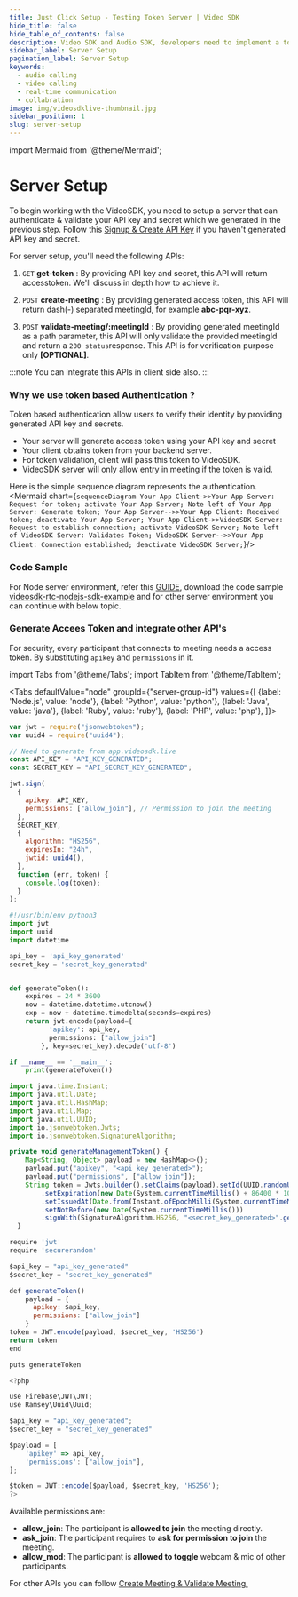 ```yaml
---
title: Just Click Setup - Testing Token Server | Video SDK
hide_title: false
hide_table_of_contents: false
description: Video SDK and Audio SDK, developers need to implement a token server. This requires efforts on both the front-end and backend.
sidebar_label: Server Setup
pagination_label: Server Setup
keywords:
  - audio calling
  - video calling
  - real-time communication
  - collabration
image: img/videosdklive-thumbnail.jpg
sidebar_position: 1
slug: server-setup
---
```


import Mermaid from '@theme/Mermaid';

# Server Setup

To begin working with the VideoSDK, you need to setup a server that can authenticate & validate your API key and secret which we generated in the previous step. Follow this [Signup & Create API Key](signup-and-create-api) if you haven't generated API key and secret.

For server setup, you'll need the following APIs:

1. `GET` **get-token** : By providing API key and secret, this API will return accesstoken. We'll discuss in depth how to achieve it.

2. `POST` **create-meeting** : By providing generated access token, this API will return dash(-) separated meetingId, for example **abc-pqr-xyz**.

3. `POST` **validate-meeting/:meetingId** : By providing generated meetingId as a path parameter, this API will only validate the provided meetingId and return a `200 status`response. This API is for verification purpose only **[OPTIONAL]**.

:::note
You can integrate this APIs in client side also.
:::

### Why we use token based Authentication ?

Token based authentication allow users to verify their identity by providing generated API key and secrets.

- Your server will generate access token using your API key and secret
- Your client obtains token from your backend server.
- For token validation, client will pass this token to VideoSDK.
- VideoSDK server will only allow entry in meeting if the token is valid.

Here is the simple sequence diagram represents the authentication.
<Mermaid chart={`sequenceDiagram Your App Client->>Your App Server: Request for token; activate Your App Server; Note left of Your App Server: Generate token; Your App Server-->>Your App Client: Received token; deactivate Your App Server; Your App Client->>VideoSDK Server: Request to establish connection; activate VideoSDK Server; Note left of VideoSDK Server: Validates Token; VideoSDK Server-->>Your App Client: Connection established; deactivate VideoSDK Server;`}/>

### Code Sample

For Node server environment, refer this [GUIDE](https://github.com/videosdk-live/videosdk-rtc-nodejs-sdk-example/blob/main/README.md), download the code sample [videosdk-rtc-nodejs-sdk-example](https://github.com/videosdk-live/videosdk-rtc-nodejs-sdk-example) and for other server environment
you can continue with below topic.

### Generate Accees Token and integrate other API's

For security, every participant that connects to meeting needs a access token. By substituting `apikey` and `permissions` in it.

import Tabs from '@theme/Tabs';
import TabItem from '@theme/TabItem';

<Tabs
defaultValue="node"
groupId={"server-group-id"}
values={[
{label: 'Node.js', value: 'node'},
{label: 'Python', value: 'python'},
{label: 'Java', value: 'java'},
{label: 'Ruby', value: 'ruby'},
{label: 'PHP', value: 'php'},
]}>
<TabItem value="node">

```js
var jwt = require("jsonwebtoken");
var uuid4 = require("uuid4");

// Need to generate from app.videosdk.live
const API_KEY = "API_KEY_GENERATED";
const SECRET_KEY = "API_SECRET_KEY_GENERATED";

jwt.sign(
  {
    apikey: API_KEY,
    permissions: ["allow_join"], // Permission to join the meeting
  },
  SECRET_KEY,
  {
    algorithm: "HS256",
    expiresIn: "24h",
    jwtid: uuid4(),
  },
  function (err, token) {
    console.log(token);
  }
);
```

</TabItem>
<TabItem value="python">

```python
#!/usr/bin/env python3
import jwt
import uuid
import datetime

api_key = 'api_key_generated'
secret_key = 'secret_key_generated'


def generateToken():
    expires = 24 * 3600
    now = datetime.datetime.utcnow()
    exp = now + datetime.timedelta(seconds=expires)
    return jwt.encode(payload={
          'apikey': api_key,
          permissions: ["allow_join"]
        }, key=secret_key).decode('utf-8')

if __name__ == '__main__':
    print(generateToken())
```

</TabItem>
<TabItem value="java">

```js
import java.time.Instant;
import java.util.Date;
import java.util.HashMap;
import java.util.Map;
import java.util.UUID;
import io.jsonwebtoken.Jwts;
import io.jsonwebtoken.SignatureAlgorithm;

private void generateManagementToken() {
    Map<String, Object> payload = new HashMap<>();
    payload.put("apikey", "<api_key_generated>");
    payload.put("permissions", ["allow_join"]);
    String token = Jwts.builder().setClaims(payload).setId(UUID.randomUUID().toString())
        .setExpiration(new Date(System.currentTimeMillis() + 86400 * 1000))
        .setIssuedAt(Date.from(Instant.ofEpochMilli(System.currentTimeMillis() - 60000)))
        .setNotBefore(new Date(System.currentTimeMillis()))
        .signWith(SignatureAlgorithm.HS256, "<secret_key_generated>".getBytes()).compact();
  }
```

</TabItem>
<TabItem value="ruby">

```js
require 'jwt'
require 'securerandom'

$api_key = "api_key_generated"
$secret_key = "secret_key_generated"

def generateToken()
    payload = {
      apikey: $api_key,
      permissions: ["allow_join"]
    }
token = JWT.encode(payload, $secret_key, 'HS256')
return token
end

puts generateToken
```

</TabItem>
<TabItem value="php">

```js
<?php

use Firebase\JWT\JWT;
use Ramsey\Uuid\Uuid;

$api_key = "api_key_generated";
$secret_key = "secret_key_generated"

$payload = [
    'apikey' => api_key,
    'permissions': ["allow_join"],
];

$token = JWT::encode($payload, $secret_key, 'HS256');
?>
```

</TabItem>
</Tabs>

Available permissions are:

- **allow_join**: The participant is **allowed to join** the meeting directly.
- **ask_join**: The participant requires to **ask for permission to join** the meeting.
- **allow_mod**: The participant is **allowed to toggle** webcam & mic of other participants.

For other APIs you can follow [Create Meeting & Validate Meeting.](/api-reference/v1/realtime-communication/create-join-meeting)
